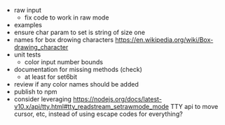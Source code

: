 - raw input
  - fix code to work in raw mode
- examples
- ensure char param to set is string of size one
- names for box drowing characters
  <https://en.wikipedia.org/wiki/Box-drawing_character>
- unit tests
  - color input number bounds
- documentation for missing methods (check)
  - at least for set6bit
- review if any color names should be added
- publish to npm
- consider leveraging
  <https://nodejs.org/docs/latest-v10.x/api/tty.html#tty_readstream_setrawmode_mode>
  TTY api to move cursor, etc, instead of using escape codes for everything?
